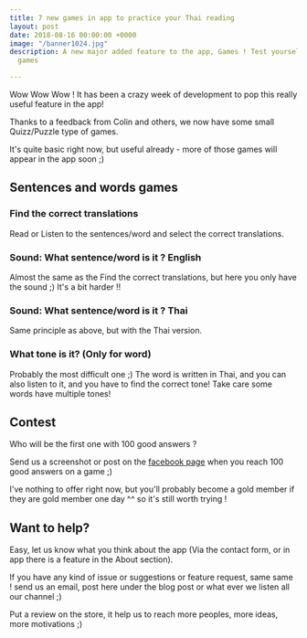 ```yaml
---
title: 7 new games in app to practice your Thai reading
layout: post
date: 2018-08-16 00:00:00 +0000
image: "/banner1024.jpg"
description: A new major added feature to the app, Games ! Test yourself with 7 new
  games

---
```

Wow Wow Wow ! It has been a crazy week of development to pop this really useful feature in the app! 

Thanks to a feedback from Colin and others, we now have some small Quizz/Puzzle type of games. 

It's quite basic right now, but useful already - more of those games will appear in the app soon ;) 

## Sentences and words games

### Find the correct translations

Read or Listen to the sentences/word and select the correct translations. 

### Sound: What sentence/word is it ? English

Almost the same as the Find the correct translations, but here you only have the sound ;) It's a bit harder !! 

### Sound: What sentence/word is it ? Thai

Same principle as above, but with the Thai version. 

### What tone is it? (Only for word)

Probably the most difficult one ;) The word is written in Thai, and you can also listen to it, and you have to find the correct tone! Take care some words have multiple tones! 

## Contest

Who will be the first one with 100 good answers ? 

Send us a screenshot or post on the [facebook page](https://www.facebook.com/readthaifunapp) when you reach 100 good answers on a game ;)

I've nothing to offer right now, but you'll probably become a gold member if they are gold member one day ^^ so it's still worth trying ! 

## Want to help? 

Easy, let us know what you think about the app (Via the contact form, or in app there is a feature in the About section).

If you have any kind of issue or suggestions or feature request, same same ! send us an email, post here under the blog post or what ever we listen all our channel ;)

Put a review on the store, it help us to reach more peoples, more ideas, more motivations ;) 
